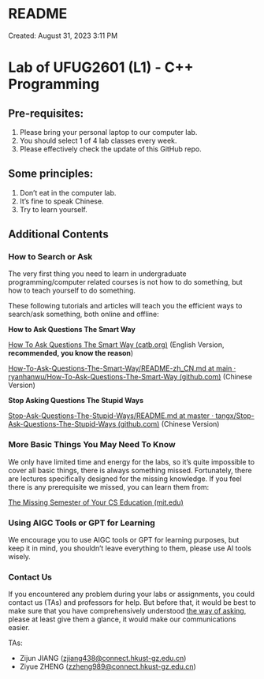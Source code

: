 # README

Created: August 31, 2023 3:11 PM

# Lab of UFUG2601 (L1) - C++ Programming

## Pre-requisites:

1. Please bring your personal laptop to our computer lab.
2. You should select 1 of 4 lab classes every week.
3. Please effectively check the update of this GitHub repo.

## Some principles:

1. Don’t eat in the computer lab.
2. It’s fine to speak Chinese.
3. Try to learn yourself.

## Additional Contents

### How to Search or Ask

The very first thing you need to learn in undergraduate programming/computer related courses is not how to do something, but how to teach yourself to do something.

These following tutorials and articles will teach you the efficient ways to search/ask something, both online and offline: 

**How to Ask Questions The Smart Way**

[How To Ask Questions The Smart Way (catb.org)](http://www.catb.org/~esr/faqs/smart-questions.html) (English Version, **recommended, you know the reason**)

[How-To-Ask-Questions-The-Smart-Way/README-zh_CN.md at main · ryanhanwu/How-To-Ask-Questions-The-Smart-Way (github.com)](https://github.com/ryanhanwu/How-To-Ask-Questions-The-Smart-Way/blob/main/README-zh_CN.md) (Chinese Version)

**Stop Asking Questions The Stupid Ways**

[Stop-Ask-Questions-The-Stupid-Ways/README.md at master · tangx/Stop-Ask-Questions-The-Stupid-Ways (github.com)](https://github.com/tangx/Stop-Ask-Questions-The-Stupid-Ways/blob/master/README.md) (Chinese Version)

### More Basic Things You May Need To Know

We only have limited time and energy for the labs, so it’s quite impossible to cover all basic things, there is always something missed. Fortunately, there are lectures specifically designed for the missing knowledge. If you feel there is any prerequisite we missed, you can learn them from:

[The Missing Semester of Your CS Education (mit.edu)](https://missing.csail.mit.edu/)

### Using AIGC Tools or GPT for Learning

We encourage you to use AIGC tools or GPT for learning purposes, but keep it in mind, you shouldn’t leave everything to them, please use AI tools wisely.

### Contact Us

If you encountered any problem during your labs or assignments, you could contact us (TAs) and professors for help. But before that, it would be best to make sure that you have comprehensively understood [the way of asking](#how-to-search-or-ask), please at least give them a glance, it would make our communications easier.

TAs:

- Zijun JIANG (zjiang438@connect.hkust-gz.edu.cn)
- Ziyue ZHENG (zzheng989@connect.hkust-gz.edu.cn)